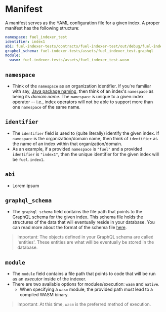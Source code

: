 # Manifest

A manifest serves as the YAML configuration file for a given index. A proper manifest has the following structure:

```yaml
namespace: fuel_indexer_test
identifier: index1
abi: fuel-indexer-tests/contracts/fuel-indexer-test/out/debug/fuel-indexer-test-abi.json
graphql_schema: fuel-indexer-tests/assets/fuel_indexer_test.graphql
module:
  wasm: fuel-indexer-tests/assets/fuel_indexer_test.wasm
```

## `namespace`

- Think of the `namespace` as an organization identifier. If you're familiar with say, [Java package naming](https://stackoverflow.com/questions/6247849/java-package-naming), then think of an index's `namespace` as being its _domain name_. The `namespace` is unique to a given index operator -- i.e., index operators will not be able to support more than one `namespace` of the same name.

## `identifier`

- The `identifier` field is used to (quite literally) identify the given index. If `namespace` is the organization/domain name, then think of `identifier` as the name of an index within that organization/domain.
- As an example, if a provided `namespace` is `"fuel"` and a provided `identifier` is `"index1"`, then the unique identifier for the given index will be `fuel.index1`.

## `abi`

- Lorem ipsum

## `graphql_schema`

- The `graphql_schema` field contains the file path that points to the GraphQL schema for the given index. This schema file holds the structures of the data that will eventually reside in your database. You can read more about the format of the schema file [here](schema.md).

> Important: The objects defined in your GraphQL schema are called 'entities'. These entities are what will be eventually be stored in the database.

## `module`

- The `module` field contains a file path that points to code that will be run as an _executor_ inside of the indexer.
- There are two available options for modules/execution: `wasm` and `native`.
  - When specifying a `wasm` module, the provided path must lead to a compiled WASM binary.

> Important: At this time, `wasm` is the preferred method of execution.
